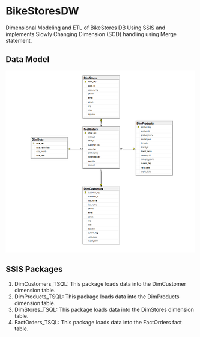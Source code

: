 # BikeStoresDW
Dimensional Modeling and ETL of BikeStores DB Using SSIS and implements Slowly Changing Dimension (SCD) handling using Merge statement.

## Data Model
![](https://github.com/abdulrahmankhayal/BikeStoresDW/blob/master/DW_Diagram.png)

## SSIS Packages

1. DimCustomers_TSQL: This package loads data into the DimCustomer dimension table.
2. DimProducts_TSQL: This package loads data into the DimProducts dimension table.
3. DimStores_TSQL: This package loads data into the DimStores dimension table.
4. FactOrders_TSQL: This package loads data into the FactOrders fact table.
